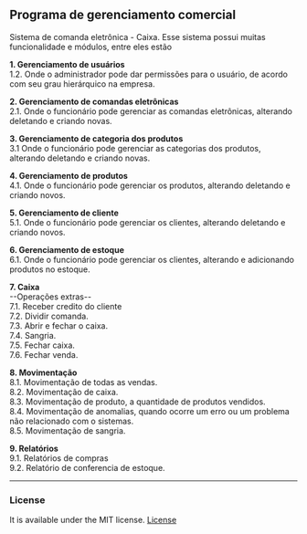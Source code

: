 ## Programa de gerenciamento comercial

</h1> 

Sistema de comanda eletrônica - Caixa.  Esse sistema possui muitas funcionalidade e módulos, entre eles estão 

  **1. Gerenciamento de usuários** <br/>
    1.2. Onde o administrador pode dar permissões para o usuário, de acordo com seu grau hierárquico na empresa.
 	
  **2. Gerenciamento de comandas eletrônicas** <br/>
	2.1. Onde o funcionário pode gerenciar as comandas eletrônicas, alterando deletando e criando novas.

  **3. Gerenciamento de categoria dos produtos**  <br/>
	3.1 Onde o funcionário pode gerenciar as categorias dos produtos, alterando deletando e criando novas.

  **4. Gerenciamento de produtos** <br/>
	4.1.  Onde o funcionário pode gerenciar os produtos, alterando deletando e criando novos.
	
  **5. Gerenciamento de cliente** <br/>
	5.1. Onde o funcionário pode gerenciar os clientes, alterando deletando e criando novos.
	
  **6. Gerenciamento de estoque** <br/>
	6.1. Onde o funcionário pode gerenciar os clientes, alterando e adicionando produtos no estoque.

  **7. Caixa** <br/>
		--Operações extras-- <br/>
	7.1. Receber credito do cliente <br/>
	7.2. Dividir comanda. <br/>
	7.3. Abrir e fechar o caixa. <br/>
	7.4. Sangria. <br/>
	7.5. Fechar caixa.		 <br/>
	7.6. Fechar venda. <br/>

   **8. Movimentação** <br/>
	8.1. Movimentação de todas as vendas. <br/>
	8.2. Movimentação de caixa. <br/>
	8.3. Movimentação de produto, a quantidade de produtos vendidos. <br/>
	8.4. Movimentação de anomalias, quando ocorre um erro ou um problema não relacionado com o sistemas. <br/>
	8.5. Movimentação de sangria. <br/>
	
   **9. Relatórios** <br/>
	9.1. Relatórios de compras <br/>
	9.2. Relatório de conferencia de estoque.  <br/>
	
<hr>

### License

It is available under the MIT license.
[License](https://opensource.org/licenses/mit-license.php)

